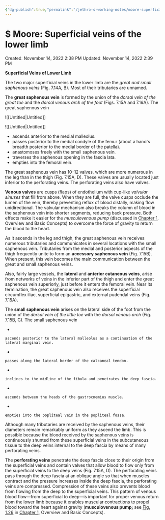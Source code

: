 ```yaml
---
{"dg-publish":true,"permalink":"/jethro-s-working-notes/moore-superficial-veins-of-the-lower-limb/","dgPassFrontmatter":true}
---
```



# $ Moore: Superficial veins of the lower limb

Created: November 14, 2022 2:38 PM
Updated: November 14, 2022 2:39 PM

****Superficial Veins of Lower Limb****

The two major superficial veins in the lower limb are the *great and small saphenous veins* (Fig. 7.14A, B). Most of their tributaries are unnamed.

The **great saphenous vein** is formed by the union of the *dorsal vein of the great toe* and the *dorsal venous arch of the foot* (Figs. 7.15A and 7.16A). The great saphenous vein

![[Untitled\|Untitled]]

![[Untitled\|Untitled]]

- ascends anterior to the medial malleolus.
- passes posterior to the medial condyle of the femur (about a hand's breadth posterior to the medial border of the patella).
- anastomoses freely with the small saphenous vein.
- traverses the saphenous opening in the fascia lata.
- empties into the femoral vein.

The great saphenous vein has 10–12 valves, which are more numerous in the leg than in the thigh (Fig. 7.15A, D). These valves are usually located just inferior to the perforating veins. The perforating veins also have valves.

**Venous valves** are cusps (flaps) of endothelium with cup-like *valvular sinuses* that fill from above. When they are full, the valve cusps occlude the lumen of the vein, thereby preventing reflux of blood distally, making flow unidirectional. The valvular mechanism also breaks the column of blood in the saphenous vein into shorter segments, reducing back pressure. Both effects make it easier for the *musculovenous pump* (discussed in [Chapter 1](https://meded-lwwhealthlibrary-com.eproxy.lib.hku.hk/content.aspx?legacySectionId=moore8-moore-8-moore-ch001), Overview and Basic Concepts) to overcome the force of gravity to return the blood to the heart.

As it ascends in the leg and thigh, the great saphenous vein receives numerous tributaries and communicates in several locations with the small saphenous vein. Tributaries from the medial and posterior aspects of the thigh frequently unite to form an **accessory saphenous vein** (Fig. 7.15B). When present, this vein becomes the main communication between the great and small saphenous veins.

Also, fairly large vessels, the **lateral** and **anterior cutaneous veins**, arise from networks of veins in the inferior part of the thigh and enter the great saphenous vein superiorly, just before it enters the femoral vein. Near its termination, the great saphenous vein also receives the superficial circumflex iliac, superficial epigastric, and external pudendal veins (Fig. 7.15A).

The **small saphenous vein** arises on the lateral side of the foot from the union of the *dorsal vein of the little toe* with the *dorsal venous arch* (Fig. 7.15B, C). The small saphenous vein

- 
    
    ascends posterior to the lateral malleolus as a continuation of the lateral marginal vein.
    
- 
    
    passes along the lateral border of the calcaneal tendon.
    
- 
    
    inclines to the midline of the fibula and penetrates the deep fascia.
    
- 
    
    ascends between the heads of the gastrocnemius muscle.
    
- 
    
    empties into the popliteal vein in the popliteal fossa.
    

Although many tributaries are received by the saphenous veins, their diameters remain remarkably uniform as they ascend the limb. This is possible because the blood received by the saphenous veins is continuously shunted from these superficial veins in the subcutaneous tissue to the deep veins internal to the deep fascia by means of many perforating veins.

The **perforating veins** penetrate the deep fascia close to their origin from the superficial veins and contain valves that allow blood to flow only from the superficial veins to the deep veins (Fig. 7.15A, D). The perforating veins pass through the deep fascia at an oblique angle so that when muscles contract and the pressure increases inside the deep fascia, the perforating veins are compressed. Compression of these veins also prevents blood from flowing from the deep to the superficial veins. This pattern of venous blood flow—from superficial to deep—is important for proper venous return from the lower limb because it enables muscular contractions to propel blood toward the heart against gravity (**musculovenous pump;** see [Fig. 1.26](https://meded-lwwhealthlibrary-com.eproxy.lib.hku.hk/content.aspx?legacySectionId=moore8-moore-8-moore-ch001-fig026) in [Chapter 1](https://meded-lwwhealthlibrary-com.eproxy.lib.hku.hk/content.aspx?legacySectionId=moore8-moore-8-moore-ch001), Overview and Basic Concepts).